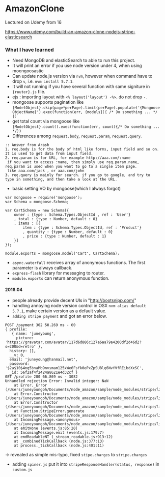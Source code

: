 # AmazonClone
Lectured on Udemy from 16


https://www.udemy.com/build-an-amazon-clone-nodejs-stripe-elasticsearch


### What I have learned
- Need MongoDB and elasticSearch to able to run this project.
- It will print an error if you use node version under 4, when using moongoosastic
- Can update node.js version via `nvm`, however when command have to drop `v`, i.e. `nvm install 5.7.1`.
- It will not running if you have several function with same signiture in `{router}.js` file.
- ejs : importing layout with `<% layout('layout') -%>`. do not drop `-`.
- mongoose supports pagination like `{ModelObject}.skip(page*perPage).limit(perPage).populate('{MongooseObjectName}').exec(function(err, {models}){ /* Do something ... */ })`
- get total count via mongoose like `{ModelObject}.count().exec(function(err, count){/* Do something ... */})`
- Differences among `request.body`, `request.param`, `request.query`.
~~~~
:: Answer from Arash
1. req.body is for the body of html like forms, input field and so on. It is used to get data from input field.
2. req.param is for URL, for example http://aaa.com/:name
 if you want to access :name, then simply use req.param.name, req.param is used when you want to go to a single item page.
 like aaa.com/jack , or aaa.com/john
3. req.query is mainly for search. if you go to google, and try to type in something, and then take a look at the URL.
~~~~
- basic setting VO by mongoose(which I always forgot)
```
var mongoose = require('mongoose');
var Schema = mongoose.Schema;

var CartSchema = new Schema({
	owner : {type : Schema.Types.ObjectId , ref : 'User'}
	, total : {type : Number, default : 0}
	, items : [{
		item : {type : Schema.Types.ObjectId, ref : 'Product'}
		, quantity : {type : Number, default : 0}
		, price : {type : Number, default : 1}
	}]
});

module.exports = mongoose.model('Cart', CartSchema);
```
- `async.waterfall` receives array of anonymous functions. The first parameter is always callback.
- `express-flash` library for messaging to router. 
- `module.exports` can return anonymous function.

#### 2016.04
- people already provide decent UIs in "http://bootsnipp.com/"
- handling annoying node version control in OSX `nvm alias default 5.7.1`, make certain version as a default value.
- `adding stripe payment` and got an error below.
```
POST /payment 302 50.269 ms - 60
{ profile: 
   { name: 'juneyoung',
     picture: 'https://gravatar.com/avatar/117d6d886c127a6aa79a4200df2d46d2?s=200&d=retro' },
  history: [],
  __v: 0,
  email: 'juneyoung@hanmail.net',
  password: '$2a$10$4ng5bnaMb9nvsmam125xWe6Fsfk0ePxZpSU8lq6NvYVfREibdXxSC',
  _id: 56f2af4f2424a8621e4d32cf }
GET /profile 200 66.869 ms - 3082
Unhandled rejection Error: Invalid integer: NaN
    at Error._Error (/Users/juneyoungoh/Documents/node_amazon/sample/node_modules/stripe/lib/Error.js:12:17)
    at Error.Constructor (/Users/juneyoungoh/Documents/node_amazon/sample/node_modules/stripe/lib/utils.js:105:13)
    at Error.Constructor (/Users/juneyoungoh/Documents/node_amazon/sample/node_modules/stripe/lib/utils.js:105:13)
    at Function.StripeError.generate (/Users/juneyoungoh/Documents/node_amazon/sample/node_modules/stripe/lib/Error.js:56:14)
    at IncomingMessage.<anonymous> (/Users/juneyoungoh/Documents/node_amazon/sample/node_modules/stripe/lib/StripeResource.js:138:39)
    at emitNone (events.js:85:20)
    at IncomingMessage.emit (events.js:179:7)
    at endReadableNT (_stream_readable.js:913:12)
    at _combinedTickCallback (node.js:377:13)
    at process._tickCallback (node.js:401:11)
```
-> revealed as simple mis-typo, fixed `stipe.charges` to `stripe.charges`
- adding `spiner.js` put it into `stripeResponseHandler(status, response)` in `custom.js`
